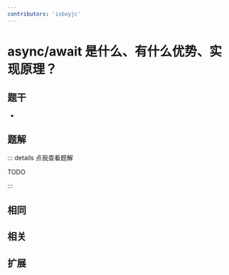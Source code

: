 ```yaml
---
contributors: 'isboyjc'
---
```


# async/await 是什么、有什么优势、实现原理？


## 题干

- 



## 题解

::: details 点我查看题解

  TODO

:::



## 相同


## 相关


## 扩展

